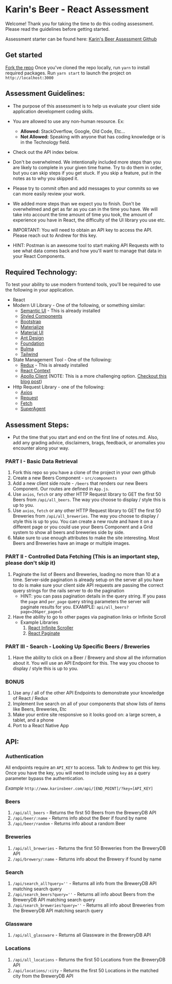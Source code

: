 # Karin's Beer - React Assessment

Welcome! Thank you for taking the time to do this coding assessment. Please read the guidelines before getting started.

Assessment starter can be found here: [Karin's Beer Assessment Github](https://github.com/alocke12992/karins_beer)

## Get started
[Fork the repo](https://github.com/alocke12992/karins_beer)
Once you've cloned the repo locally, run `yarn` to install required packages.
Run `yarn start` to launch the project on `http://localhost:3000`

## Assessment Guidelines:

*   The purpose of this assessment is to help us evaluate your client side application development coding skills.
*   You are allowed to use any non-human resource. Ex:
    *   **Allowed:** StackOverflow, Google, Old Code, Etc...
    *   **Not Allowed:** Speaking with anyone that has coding knowledge or is in the Technology field.
*   Check out the API index below.
*   Don't be overwhelmed. We intentionally included more steps than you are likely to complete in your given time frame. Try to do them in order, but you can skip steps if you get stuck. If you skip a feature, put in the notes as to why you skipped it.
*   Please try to commit often and add messages to your commits so we can more easily review your work.
*   We added more steps than we expect you to finish. Don't be overwhelmed and get as far as you can in the time you have. We will take into account the time amount of time you took, the amount of experience you have in React, the difficulty of the UI library you use etc.
    
*   IMPORTANT: You will need to obtain an API key to access the API. Please reach out to Andrew for this key.
    
*   HINT: Postman is an awesome tool to start making API Requests with to see what data comes back and how you'll want to manage that data in your React Components.

## Required Technology:

To test your ability to use modern frontend tools, you'll be required to use the following in your application.

*   React
*   Modern UI Library - One of the following, or something similar:
    *   [Semantic UI](https://react.semantic-ui.com/) - This is already installed
    *   [Styled Components](https://styled-components.com/)
    *   [Bootstrap](https://react-bootstrap.github.io/)
    *   [Materialize](https://materializecss.com/)
    *   [Material UI](https://material-ui.com/)
    *   [Ant Design](https://ant.design/docs/react/introduce)
    *   [Foundation](https://get.foundation/index.html)
    *   [Bulma](https://bulma.io/)
    *   [Tailwind](https://tailwindcss.com/)
*   State Management Tool - One of the following:
    *   [Redux](https://react-redux.js.org/introduction/quick-start) - This is already installed
    *   [React Context](https://reactjs.org/docs/context.html)
    *   [Apollo Client](https://www.apollographql.com/docs/react/) (NOTE: This is a more challenging option. [Checkout this blog post](https://blog.apollographql.com/layering-graphql-on-top-of-rest-569c915083ad))
*   Http Request Library - one of the following:
    *   [Axios](https://github.com/axios/axios)
    *   [Request](https://github.com/request/request)
    *   [Fetch](https://developer.mozilla.org/en-US/docs/Web/API/Fetch_API)
    *   [SuperAgent](http://visionmedia.github.io/superagent/)

## Assessment Steps:

*   Put the time that you start and end on the first line of notes.md. Also, add any grading advice, disclaimers, brags, feedback, or anomalies you encounter along your way.

### PART I - Basic Data Retrieval

1.  Fork this repo so you have a clone of the project in your own github
2.  Create a new Beers Component - `src/components`
3.  Add a new client side route - `/beers` that renders our new Beers Component. Our routes are defined in `App.js`.
4.  Use `axios`, `fetch` or any other HTTP Request library to GET the first 50 Beers from `/api/all_beers`. The way you choose to display / style this is up to you.
5.  Use `axios`, `fetch` or any other HTTP Request library to GET the first 50 Breweries from `/api/all_breweries`. The way you choose to display / style this is up to you. You can create a new route and have it on a different page or you could use your Beers Component and a Grid system to show all beers and breweries side by side.
6.  Make sure to use enough attributes to make the site interesting. Most Beers and Breweries have an image or multiple images.

### PART II - Controlled Data Fetching (This is an important step, please don't skip it)

1.  Paginate the list of Beers and Breweries, loading no more than 10 at a time. Server-side pagination is already setup on the server all you have to do is make sure your client side API requests are passing the correct query strings for the rails server to do the pagination
    *   HINT: you can pass pagination details in the query string. If you pass the `page` and `per_page` query string parameters the server will paginate results for you. EXAMPLE: `api/all_beers?page=20&per_page=5`
2.  Have the ability to go to other pages via pagination links or Infinite Scroll
    *   Example Libraries
        1.  [React Infinite Scroller](https://github.com/CassetteRocks/react-infinite-scroller)
        2.  [React Paginate](https://github.com/AdeleD/react-paginate)

### PART III - Search - Looking Up Specific Beers / Breweries

1.  Have the ability to click on a Beer / Brewery and show all the information about it. You will use an API Endpoint for this. The way you choose to display / style this is up to you.

### BONUS

1.  Use any / all of the other API Endpoints to demonstrate your knowledge of React / Redux
2.  Implement live search on all of your components that show lists of items like Beers, Breweries, Etc
3.  Make your entire site responsive so it looks good on: a large screen, a tablet, and a phone
4.  Port to a React Native App

## API:

### Authentication

All endpoints require an `API_KEY` to access. Talk to Andrew to get this key. Once you have the key, you will need to include using `key` as a query parameter bypass the authentication.

_Example_ `http://www.karinsbeer.com/api/[END_POINT]/?key=[API_KEY]`

### Beers

1.  `/api/all_beers` - Returns the first 50 Beers from the BreweryDB API
2.  `/api/beer/:name` - Returns info about the Beer if found by name
3.  `/api/beer/random` - Returns info about a random Beer

### Breweries

1.  `/api/all_breweries` - Returns the first 50 Breweries from the BreweryDB API
2.  `/api/brewery/:name` - Returns info about the Brewery if found by name

### Search

1.  `/api/search_all?query=''` - Returns all info from the BreweryDB API matching search query
2.  `/api/search_beers?query=''` - Returns all info about Beers from the BreweryDB API matching search query
3.  `/api/search_breweries?query=''` - Returns all info about Breweries from the BreweryDB API matching search query

### Glassware

1.  `/api/all_glassware` - Returns all Glassware in the BreweryDB API

### Locations

1.  `/api/all_locations` - Returns the first 50 Locations from the BreweryDB API
2.  `/api/locations/:city` - Returns the first 50 Locations in the matched city from the BreweryDB API